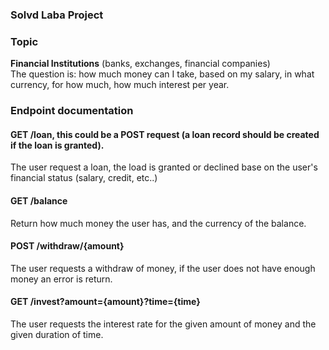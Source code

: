 ### Solvd Laba Project

### Topic
**Financial Institutions** (banks, exchanges, financial companies)  
The question is: how much money can I take, based on my salary, in what currency, for how much, how much interest per year.
### Endpoint documentation
#### GET /loan, this could be a POST request (a loan record should be created if the loan is granted).
The user request a loan, the load is granted or declined base on the user's financial status (salary, credit, etc..)
#### GET /balance
Return how much money the user has, and the currency of the balance.
#### POST /withdraw/{amount}
The user requests a withdraw of money, if the user does not have enough money an error is return.
#### GET /invest?amount={amount}?time={time}
The user requests the interest rate for the given amount of money and the given duration of time.
